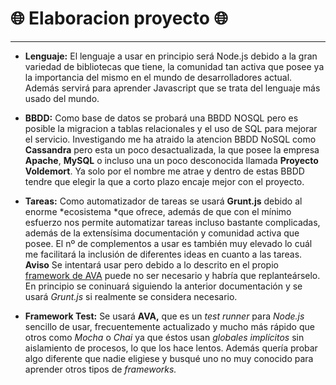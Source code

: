 
# :globe_with_meridians: Elaboracion proyecto :globe_with_meridians: 

***
 - **Lenguaje:** El lenguaje a usar en principio será Node.js debido a la gran variedad de bibliotecas que tiene, la comunidad tan activa que posee ya la importancia del mismo en el mundo de desarrolladores actual. Además servirá para aprender Javascript que se trata del lenguaje más usado del mundo.
  - **BBDD:**  Como base de datos se probará una BBDD NOSQL pero es posible la migracion a tablas relacionales y el uso de SQL para mejorar el servicio.
Investigando me ha atraido la atencion BBDD NoSQL como **Cassandra** pero esta un poco desactualizada, la que posee la empresa **Apache**, **MySQL** o incluso una un poco desconocida llamada **Proyecto Voldemort**. Ya solo por el nombre me atrae y dentro de estas BBDD tendre que elegir la que a corto plazo encaje mejor con el proyecto.

 - **Tareas:** Como automatizador de tareas se usará **Grunt.js** debido al enorme *ecosistema *que ofrece, además de que con el mínimo esfuerzo nos permite automatizar tareas incluso bastante complicadas, además de la extensísima documentación y comunidad activa que posee. El nº de complementos a usar es también muy elevado lo cuál me facilitará la inclusión de diferentes ideas en cuanto a las tareas. **Aviso** Se intentará usar pero debido a lo descrito en el propio [framework de AVA](https://github.com/avajs/grunt-ava) puede no ser necesario y habría que replanteárselo. En principio se coninuará siguiendo la anterior documentación y se usará *Grunt.js* si realmente se considera necesario.

 - **Framework Test:** Se usará **AVA,** que es un *test runner* para *Node.js* sencillo de usar, frecuentemente actualizado y mucho más rápido que otros como *Mocha* o *Chai* ya que éstos usan *globales implícitos* sin aislamiento de procesos, lo que los hace lentos. Además quería probar algo diferente que nadie eligiese y busqué uno no muy conocido para aprender otros tipos de *frameworks.*
